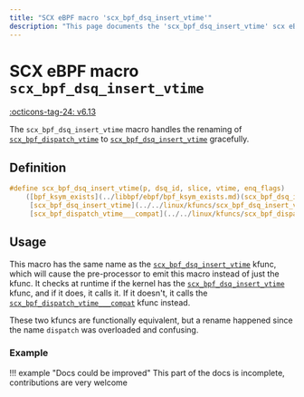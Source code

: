 ```yaml
---
title: "SCX eBPF macro 'scx_bpf_dsq_insert_vtime'"
description: "This page documents the 'scx_bpf_dsq_insert_vtime' scx eBPF macro, including its definition, usage, and examples."
---
```

# SCX eBPF macro `scx_bpf_dsq_insert_vtime`

[:octicons-tag-24: v6.13](https://github.com/torvalds/linux/commit/cc26abb1a19adbb91b79d25a2e74976633ece429)

The `scx_bpf_dsq_insert_vtime` macro handles the renaming of [`scx_bpf_dispatch_vtime`](../../linux/kfuncs/scx_bpf_dispatch_vtime.md) to [`scx_bpf_dsq_insert_vtime`](../../linux/kfuncs/scx_bpf_dsq_insert_vtime.md) gracefully.

## Definition

```c
#define scx_bpf_dsq_insert_vtime(p, dsq_id, slice, vtime, enq_flags)		\
	([bpf_ksym_exists](../libbpf/ebpf/bpf_ksym_exists.md)(scx_bpf_dsq_insert_vtime) ?				\
	 [scx_bpf_dsq_insert_vtime](../../linux/kfuncs/scx_bpf_dsq_insert_vtime.md)((p), (dsq_id), (slice), (vtime), (enq_flags)) : \
	 [scx_bpf_dispatch_vtime___compat](../../linux/kfuncs/scx_bpf_dispatch_vtime.md)((p), (dsq_id), (slice), (vtime), (enq_flags)))

```

## Usage

This macro has the same name as the [`scx_bpf_dsq_insert_vtime`](../../linux/kfuncs/scx_bpf_dsq_insert_vtime.md) kfunc, which will cause the pre-processor to emit this macro instead of just the kfunc. It checks at runtime if the kernel has the [`scx_bpf_dsq_insert_vtime`](../../linux/kfuncs/scx_bpf_dsq_insert_vtime.md) kfunc, and if it does, it calls it. If it doesn't, it calls the [`scx_bpf_dispatch_vtime___compat`](../../linux/kfuncs/scx_bpf_dispatch_vtime.md) kfunc instead.

These two kfuncs are functionally equivalent, but a rename happened since the name `dispatch` was overloaded and confusing.

### Example

!!! example "Docs could be improved"
    This part of the docs is incomplete, contributions are very welcome
